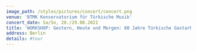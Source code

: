 ```yaml
---
image_path: /styles/pictures/concert/concert.png
venue: 'BTMK Konservatorium für Türkische Musik'
concert_date: Sa/So, 28./29.08.2021
title: 'WORKSHOP: Gestern, Heute und Morgen: 60 Jahre Türkische Gastarbeiter:innen in Deutschland: FILMRECHERCHE'
address: Berlin
details: #tour 
---
```

